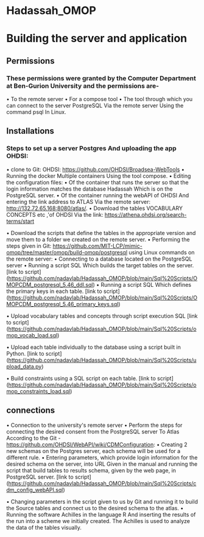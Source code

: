 # Hadassah_OMOP

# Building the server and application
 

## Permissions
### These permissions were granted by the Computer Department at Ben-Gurion University and the permissions are-
  •	To the remote server
  •	 For a compose tool
  •	The tool through which you can connect to the server PostgreSQL Via the remote server Using the command psql In Linux.

## Installations
### Steps to set up a server Postgres And uploading the app OHDSI:
•	clone to Git: OHDSI: https://github.com/OHDSI/Broadsea-WebTools 
•	Running the docker Multiple containers Using the tool compose.
•	Editing the configuration files:
  •	 Of the container that runs the server so that the login information matches the database Hadassah Which is on the PostgreSQL server.
  •	Of the container running the webAPI of OHDSI And entering the link address to ATLAS Via the remote server: http://132.72.65.168:8080/atlas/.
•	 Download the tables VOCABULARY CONCEPTS etc ,'of OHDSI Via the link: https://athena.ohdsi.org/search-terms/start

•	Download the scripts that define the tables in the appropriate version and move them to a folder we created on the remote server.
•	Performing the steps given in Git: https://github.com/MIT-LCP/mimic-omop/tree/master/omop/build-omop/postgresql using Linux commands on the remote server:
  •	Connecting to a database located on the PostgreSQL server 
  •	Running a script SQL Which builds the target tables on the server.
    [link to script] 
    (https://github.com/nadavlab/Hadassah_OMOP/blob/main/Sql%20Scripts/OMOPCDM_postgresql_5.46_ddl.sql)
  •	Running a script SQL Which defines the primary keys in each table.
    [link to script] 
    (https://github.com/nadavlab/Hadassah_OMOP/blob/main/Sql%20Scripts/OMOPCDM_postgresql_5.46_primary_keys.sql)

  •	Upload vocabulary tables and concepts  through script execution SQL
    [link to script] (https://github.com/nadavlab/Hadassah_OMOP/blob/main/Sql%20Scripts/omop_vocab_load.sql)

  •	Upload each table individually to the database using a script built in Python.
    [link to script] (https://github.com/nadavlab/Hadassah_OMOP/blob/main/Sql%20Scripts/upload_data.py)

  •	Build constraints using a SQL script on each table.
    [link to script] (https://github.com/nadavlab/Hadassah_OMOP/blob/main/Sql%20Scripts/omop_constraints_load.sql)

## connections

•	 Connection to the university's remote server
• Perform the steps for connecting the desired consent from the PostgreSQL server To Atlas According to the Git - https://github.com/OHDSI/WebAPI/wiki/CDMConfiguration:
  •	Creating 2 new schemas on the Postgres server, each schema will be used for a different rule. 
  •	Entering parameters, which provide login information for the desired schema on the server, into URL Given in the manual and running the script that build tables to     results schema, given by the web page, in PostgreSQL server.
    [link to script]
    (https://github.com/nadavlab/Hadassah_OMOP/blob/main/Sql%20Scripts/cdm_config_webAPI.sql)

  •	 Changing parameters in the script given to us by Git and running it to build the Source tables and connect us to the desired schema to the atlas.
  •	 Running the software Achilles in the language R And inserting the results of the run into a scheme we initially created. 
     The Achilles is used to analyze the data of the tables visually.
